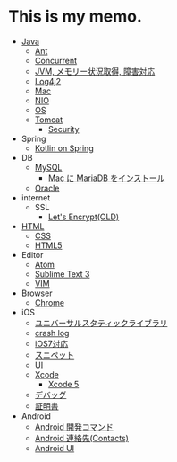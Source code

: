 # This is my memo.

* [Java](java/java.md)
  * [Ant](java/ant.md)
  * [Concurrent](java/concurrent.md)
  * [JVM, メモリー状況取得, 障害対応](java/java_analyze.md)
  * [Log4j2](java/log4j2.md)
  * [Mac](java/java_mac.md)
  * [NIO](java/java_nio.md)
  * [OS](java/java_os.md)
  * [Tomcat](java/tomcat.md)
    * [Security](java/tomcat_security.md)
* Spring
  * [Kotlin on Spring](spring/Kotlin_on_Spring.md)
* DB
  * [MySQL](db/mysql/mysql.md)
    * [Mac に MariaDB をインストール](db/mysql/install_mariadb_on_mac.md)
  * [Oracle](db/oracle/oracle.md)
* internet
  * SSL
    * [Let's Encrypt(OLD)](internet/ssl/lets_encrypt_old.md)
* [HTML](html/html.md)
  * [CSS](html/css.md)
  * [HTML5](html/html5.md)
* Editor
  * [Atom](editor/atom.md)
  * [Sublime Text 3](editor/sublime_text_3.md)
  * [VIM](editor/vim.md)
* Browser
  * [Chrome](browser/chrome.md)
* iOS
  * [ユニバーサルスタティックライブラリ](ios/universal_library.md)
  * [crash log](ios/crash_log.md)
  * [iOS7対応](ios/ios7.md)
  * [スニペット](ios/snippets.md)
  * [UI](ios/ui.md)
  * [Xcode](ios/xcode.md)
    * [Xcode 5](ios/xcode5.md)
  * [デバッグ](ios/ios_debug.md)
  * [証明書](ios/ios_cert.md)
* Android
  * [Android 開発コマンド](android/android_dev_command.md)
  * [Android 連絡先(Contacts)](android/android_contacts.md)
  * [Android UI](android/android_ui.md)

